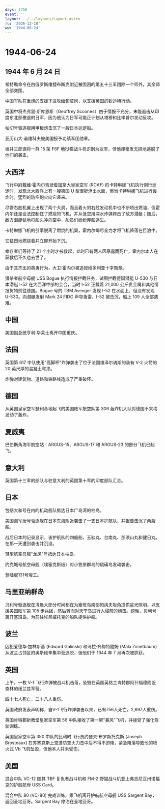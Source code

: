 ```yaml
---
days: 1758
event: ''
layout: ../../layouts/Layout.astro
ru: '2026-12-18'
ww: '1944-06-24'
---
```


# 1944-06-24

## 1944 年 6 月 24 日

希特勒命令在白俄罗斯维捷布斯克附近被围困的第五十三军团除一个师外，其余师全部突围。

中国军队在重炮的支援下进攻缅甸莫冈，以支援英国的钦迪特行动。

英国中将杰弗里·斯库恩斯（Geoffrey
Scoones）由于情报不充分，未能追击从印度东北部撤退的日军，因为他认为日军可能正计划从塔穆和比申普尔发动反攻。

帕切号驱逐舰用甲板炮击沉了一艘日本巡逻船。

亚历山大·诺维科夫被美国授予功绩军团勋章。

坂井三郎误将一群 15 架 F6F
地狱猫战斗机识别为友军，但他却毫发无损地逃脱了他们的袭击。

## 大西洋

飞行中尉戴维·霍内尔驾驶着加拿大皇家空军 (RCAF)
的卡特琳娜飞机执行例行巡逻时，发现北大西洋上有一艘德国 U
型潜艇浮出水面，但当卡特琳娜飞机进行轰炸时，猛烈的防空炮火向它袭来。

尽管右舷机翼上出现了两个大洞，而且着火的右舷发动机中也不断喷出燃油，但霍内尔还是设法控制住了燃烧的飞机，并从低空用深水炸弹跨击了敌方潜艇；随后，敌方潜艇猛地将船头冲向空中，船员们纷纷弃船逃生。

卡特琳娜飞机的引擎脱离了燃烧的机翼，霍内尔竭尽全力才将飞机降落在巨浪中。

它猛烈地燃烧着并立即开始下沉。

幸存者们等待了 21
个小时才被救起，此时已有两人因暴露而死亡，霍内尔本人在获救后不久也去世了。

由于其杰出的英勇行为，大卫·霍内尔被追授维多利亚十字勋章。

猎杀者航空母舰 USS Bogue 执行情报拦截任务，试图拦截德国潜艇 U-530
与日本潜艇 I-52 在大西洋中部的会合，当时 I-52 正载着 21,000
公斤贵金属和其他情报货物前往德国。Bogue 号的 TBM Avenger 发现 I-52
在水面上，但没有发现 U-530。向潜艇发射 Mark 24 FIDO 声导鱼雷，I-52
被击沉，船上 109 人全部遇难。

## 中国

美国副总统亨利·华莱士离开中国重庆。

## 法国

英国第 617 中队使用"高脚杯"炸弹袭击了位于法国维泽尔讷斯的装有 V-2 火箭的
20 英尺厚的混凝土穹顶。

炸弹对建筑物、道路和铁路线造成了严重破坏。

## 德国

从英国皇家空军瑟利基地起飞的美国陆军航空队第 306
轰炸机大队对德国不来梅发动了轰炸。

## 夏威夷

巴伯斯角海军航空站：ARGUS-15、ARGUS-17 和 ARGUS-23 的部分飞机已起飞。

## 意大利

英国第十三军的部队与驻意大利的英国第十军的印度部队汇合。

## 日本

包括大和号在内的机动舰队抵达日本广岛湾的柱岛。

美国海军唐号驱逐舰在日本东海附近袭击了一支日本护航队，并报告击沉了两艘船。

战后日本的记录显示，该护航队的四艘船，玉驮丸、台南丸、那须山丸和健日丸，在那一天遭到袭击并沉没。

轻型航空母舰"龙凤"号抵达日本柱岛。

约克城号航空母舰（埃塞克斯级）对小笠原群岛的硫磺岛发动袭击。

登陆舰131号竣工。

## 马里亚纳群岛

贝利号驱逐舰在清晨大部分时间都在为塞班岛南部的纳夫坦角提供星光照明，以支援美国陆军第
105
步兵团，然后转而对天宁岛进行入侵前的炮击。傍晚，贝利号离开塞班岛，为前往埃尼威托克的船队提供护航。

## 波兰

囚犯爱德华·加林斯基 (Edward Galinski) 和玛拉·齐梅特鲍姆 (Mala Zimetbaum)
从波兰占领区的奥斯维辛集中营逃脱，但他们于 1944 年 7 月再次被抓获。

## 英国

上午，一枚 V-1
飞行炸弹被战斗机击落，坠毁在英国英格兰肯特郡阿什福德附近查林的纽兰兹军营。

四十七人死亡，二十八人重伤。

英国政府发表声明称，自V-1飞行炸弹袭击以来，已有756人死亡，2,697人重伤。

英国肯特郡新教堂皇家空军第 56
中队接收了第一架"暴风"飞机，并接受了强化驾驶训练。

英国皇家空军第 350 中队的比利时飞行员约瑟夫·布罗斯托克斯 (Joseph
Brosteaux)
在苏塞克斯上空遭防空火力击中后不得不迫降，紧急降落导致他的喷火式 Vb
飞机坠毁，但他本人并未受伤。

## 美国

混合中队 VC-12 随其 TBF 复仇者战斗机和 FM-2
野猫战斗机登上弗吉尼亚州诺福克的护航航母 USS Card。

混合中队 80 (VC-80) 完成训练，乘飞机离开护航航空母舰 USS Sargent
Bay，返回圣地亚哥。Sargent Bay 停泊在圣地亚哥。